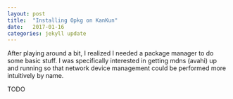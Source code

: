 ```yaml
---
layout: post
title:  "Installing Opkg on KanKun"
date:   2017-01-16
categories: jekyll update
---
```


After playing around a bit, I realized I needed a package manager to do some basic stuff. I was specifically interested in getting mdns (avahi) up and running so that network device management could be performed more intuitively by name.

TODO
